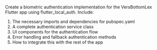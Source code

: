 Create a biometric authentication implementation for the VersBottomLex Flutter app using flutter_local_auth. Include:

1. The necessary imports and dependencies for pubspec.yaml
2. A complete authentication service class
3. UI components for the authentication flow
4. Error handling and fallback authentication methods
5. How to integrate this with the rest of the app
